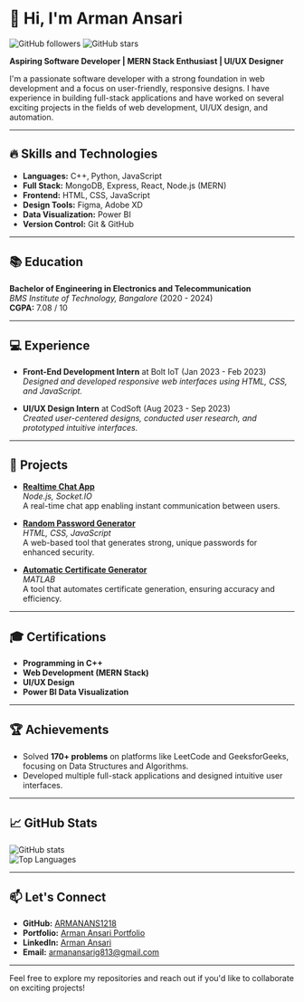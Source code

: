 # 👋 Hi, I'm Arman Ansari

![GitHub followers](https://img.shields.io/github/followers/ARMANANS1218?label=Follow&style=social) ![GitHub stars](https://img.shields.io/github/stars/ARMANANS1218?style=social)  

**Aspiring Software Developer | MERN Stack Enthusiast | UI/UX Designer**  

I'm a passionate software developer with a strong foundation in web development and a focus on user-friendly, responsive designs. I have experience in building full-stack applications and have worked on several exciting projects in the fields of web development, UI/UX design, and automation.

---

## 🔥 Skills and Technologies

- **Languages:** C++, Python, JavaScript  
- **Full Stack:** MongoDB, Express, React, Node.js (MERN)  
- **Frontend:** HTML, CSS, JavaScript  
- **Design Tools:** Figma, Adobe XD  
- **Data Visualization:** Power BI  
- **Version Control:** Git & GitHub

---

## 📚 Education

**Bachelor of Engineering in Electronics and Telecommunication**  
*BMS Institute of Technology, Bangalore* (2020 - 2024)  
**CGPA:** 7.08 / 10  

---

## 💻 Experience

- **Front-End Development Intern** at Bolt IoT (Jan 2023 - Feb 2023)  
  *Designed and developed responsive web interfaces using HTML, CSS, and JavaScript.*
  
- **UI/UX Design Intern** at CodSoft (Aug 2023 - Sep 2023)  
  *Created user-centered designs, conducted user research, and prototyped intuitive interfaces.*

---

## 🚀 Projects

- **[Realtime Chat App](https://github.com/ARMANANS1218)**  
  *Node.js, Socket.IO*  
  A real-time chat app enabling instant communication between users.  

- **[Random Password Generator](https://github.com/ARMANANS1218/Password_generator)**  
  *HTML, CSS, JavaScript*  
  A web-based tool that generates strong, unique passwords for enhanced security.

- **[Automatic Certificate Generator](https://github.com/ARMANANS1218/Automatic-certificate-generation)**  
  *MATLAB*  
  A tool that automates certificate generation, ensuring accuracy and efficiency.

---

## 🎓 Certifications

- **Programming in C++**  
- **Web Development (MERN Stack)**  
- **UI/UX Design**  
- **Power BI Data Visualization**

---

## 🏆 Achievements

- Solved **170+ problems** on platforms like LeetCode and GeeksforGeeks, focusing on Data Structures and Algorithms.
- Developed multiple full-stack applications and designed intuitive user interfaces.

---

## 📈 GitHub Stats

![GitHub stats](https://github-readme-stats.vercel.app/api?username=ARMANANS1218&show_icons=true&theme=radical)  
![Top Languages](https://github-readme-stats.vercel.app/api/top-langs/?username=ARMANANS1218&layout=compact&theme=radical)

---

## 📫 Let's Connect

- **GitHub:** [ARMANANS1218](https://github.com/ARMANANS1218)  
- **Portfolio:** [Arman Ansari Portfolio](https://armanans-portfolio.netlify.app/)  
- **LinkedIn:** [Arman Ansari](https://www.linkedin.com/in/armanansari1218/)  
- **Email:** armanansarig813@gmail.com

---

Feel free to explore my repositories and reach out if you'd like to collaborate on exciting projects!
